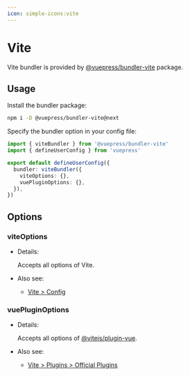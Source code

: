 ```yaml
---
icon: simple-icons:vite
---
```


# Vite

<NpmBadge package="@vuepress/bundler-vite" />

Vite bundler is provided by [@vuepress/bundler-vite](https://www.npmjs.com/package/@vuepress/bundler-vite) package.

## Usage

Install the bundler package:

```bash
npm i -D @vuepress/bundler-vite@next
```

Specify the bundler option in your config file:

```ts title=".vuepress/config.ts"
import { viteBundler } from '@vuepress/bundler-vite'
import { defineUserConfig } from 'vuepress'

export default defineUserConfig({
  bundler: viteBundler({
    viteOptions: {},
    vuePluginOptions: {},
  }),
})
```

## Options

### viteOptions

- Details:

  Accepts all options of Vite.

- Also see:
  - [Vite > Config](https://vite.dev/config/)

### vuePluginOptions

- Details:

  Accepts all options of [@vitejs/plugin-vue](https://www.npmjs.com/package/@vitejs/plugin-vue).

- Also see:
  - [Vite > Plugins > Official Plugins](https://vite.dev/plugins/#vitejs-plugin-vue)
